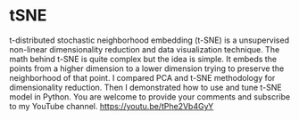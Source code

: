 # tSNE
t-distributed stochastic neighborhood embedding (t-SNE) is a unsupervised non-linear dimensionality reduction and data visualization technique. The math behind t-SNE is quite complex but the idea is simple. It embeds the points from a higher dimension to a lower dimension trying to preserve the neighborhood of that point. I compared PCA and t-SNE methodology for dimensionality reduction. Then I demonstrated how to use and tune t-SNE model in Python. You are welcome to provide your comments and subscribe to my YouTube channel.  https://youtu.be/tPhe2Vb4GyY
